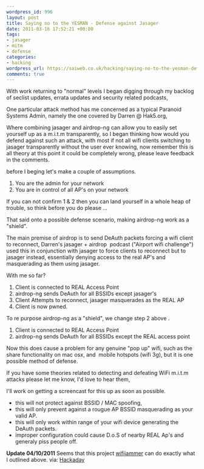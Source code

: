 ```yaml
--- 
wordpress_id: 996
layout: post
title: Saying no to the YESMAN - Defense against Jasager
date: 2011-03-16 17:52:21 +00:00
tags: 
- jasager
- mitm
- defense
categories: 
- hacking
wordpress_url: https://saiweb.co.uk/hacking/saying-no-to-the-yesman-defense-against-jasager
comments: true
---
```

With work returning to "normal" levels I began digging through my backlog of seclist updates, errata updates and security related podcasts,

One particular attack method has me concerned as a typical Paranoid Systems Admin, namely the one covered by Darren @ Hak5.org,

Where combining jasager and airdrop-ng can allow you to easily set yourself up as a m.i.t.m transparently, so I began thinking how would you defend against such an attack, with most if not all wifi clients switching to jasager transparently without the user ever knowing, now remember this is all theory at this point it could be completely wrong, please leave feedback in the comments.

before I beging let's make a couple of assumptions.
<ol>
	<li>You are the admin for your network</li>
	<li>You are in control of all AP's on your network</li>
</ol>
If you can not confirm 1 &amp; 2 then you can land yourself in a whole heap of trouble, so think before you do please ...

That said onto a possible defense scenario, making airdrop-ng work as a "shield".

The main premise of airdrop is to send DeAuth packets forcing a wifi client to reconnect, Darren's jasager + airdrop  podcast ("Airport wifi challenge") used this in conjunction with jasager to force clients to reconnect but to jasager instead, essentially denying access to the real AP's and masquerading as them using jasager.

With me so far?
<ol>
	<li>Client is connected to REAL Access Point</li>
	<li>airdrop-ng sends DeAuth for all BSSIDs except jasager's</li>
	<li>Client Attempts to reconnect, jasager masquerades as the REAL AP</li>
	<li>Client is now pwned.</li>
</ol>
To re purpose airdrop-ng as a "shield", we change step 2 above .
<ol>
	<li>Client is connected to REAL Access Point</li>
	<li>airdrop-ng sends DeAuth for all BSSIDs except the REAL access point</li>
</ol>
Now this does cause a problem for any genuine "pop up" wifi, such as the share functionality on mac osx, and  mobile hotspots (wifi 3g), but it is one possible method of defense.

If you have some theories related to detecting and defeating WiFi m.i.t.m attacks please let me know, I'd love to hear them,

I'll work on getting a screencast for this up as soon as possible.
<ul>
	<li>this will not protect against BSSID / MAC spoofing,</li>
	<li>this will only prevent against a rougue AP BSSID masquerading as your valid AP.</li>
	<li>this will only work within range of your wifi device generating the DeAuth packets.</li>
	<li>improper configuration could cause D.o.S of nearby REAL Ap's and generaly piss people off.</li>
</ul>

<strong>Update 04/10/2011</strong> Seems that this project <a href="https://code.google.com/p/wifijammer/">wifijammer</a> can do exactly what I outlined above. via: <a href="https://hackaday.com/2011/10/04/wifi-jamming-via-deauthentication-packets">Hackaday</a>
